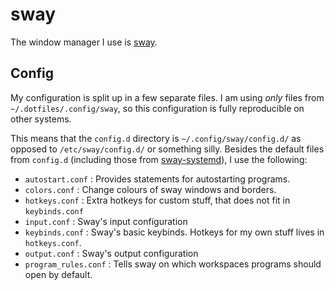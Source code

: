 # sway

The window manager I use is [sway](https://github.com/swaywm/sway).

## Config

My configuration is split up in a few separate files. 
I am using _only_ files from `~/.dotfiles/.config/sway`, so this configuration is fully reproducible on other systems.

This means that the `config.d` directory is `~/.config/sway/config.d/` as opposed to `/etc/sway/config.d/` or something silly.
Besides the default files from `config.d` (including those from [sway-systemd](https://github.com/alebastr/sway-systemd)), I use the following:

* `autostart.conf` : Provides statements for autostarting programs.
* `colors.conf` : Change colours of sway windows and borders.
* `hotkeys.conf` : Extra hotkeys for custom stuff, that does not fit in `keybinds.conf`
* `input.conf` : Sway's input configuration
* `keybinds.conf` : Sway's basic keybinds. Hotkeys for my own stuff lives in `hotkeys.conf`.
* `output.conf` : Sway's output configuration
* `program_rules.conf` : Tells sway on which workspaces programs should open by default.